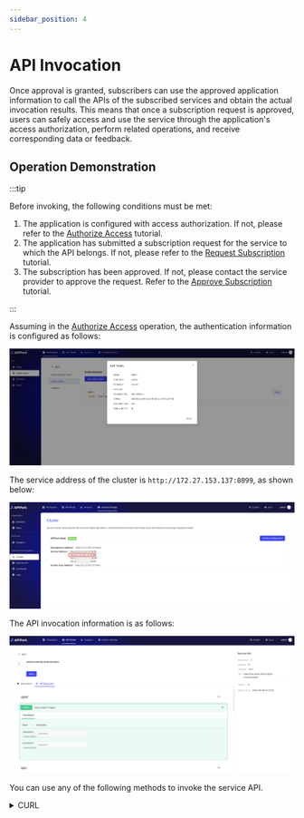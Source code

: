 ```yaml
---
sidebar_position: 4
---
```


# API Invocation

Once approval is granted, subscribers can use the approved application information to call the APIs of the subscribed services and obtain the actual invocation results. This means that once a subscription request is approved, users can safely access and use the service through the application's access authorization, perform related operations, and receive corresponding data or feedback.

## Operation Demonstration

:::tip

Before invoking, the following conditions must be met:

1. The application is configured with access authorization. If not, please refer to the [Authorize Access](./authorization.md) tutorial.
2. The application has submitted a subscription request for the service to which the API belongs. If not, please refer to the [Request Subscription](./subscribe.md) tutorial.
3. The subscription has been approved. If not, please contact the service provider to approve the request. Refer to the [Approve Subscription](../provider/approve.md) tutorial.

:::

Assuming in the [Authorize Access](./authorization.md) operation, the authentication information is configured as follows:

![](images/2024-09-08/6706e4f3abc8bf0de26317ee9d3d2c2961d53e44b00be176a6340f0d2f3da7b0.png)  

The service address of the cluster is `http://172.27.153.137:8099`, as shown below:

![](images/2024-09-08/71e691d86d9ca59dbccc0199067f87d8df634ed87c9c6fa8174ac3ab42184731.png)  

The API invocation information is as follows:

![](images/2024-09-08/8faadceeb708678ef44b270349185aef4719d54e7d71dbd02c715b604f69695d.png)  

You can use any of the following methods to invoke the service API.

<details>
<summary>CURL</summary>

Select a `server/VM/PC` that can access the partition gateway node and execute the following command:

```sh
curl -X POST -H "Authorization: 
b6b8f2bb-8264-4d09-9a6c-021f3ab271eb" \
-H "Content-Type: application/json" -d "{\"username\":\"admin\",\"password\":\"$pbkdf2-sha512$i=1000,l=32$CzQQIAgUJxBR3WxhuZjU2w$3scp3ONqDeC8Sg80ESdTzhW3SL5vPfj/HmU8If6YYdc\"}" \
http://172.27.153.137:8099/sso/user/login
```

The invocation result is as shown in the figure:
![](images/2024-09-08/79dcd3645a51d9ab276588bc98c389592d980b6f011bdd027ec6da94a5b5424a.png)  

</details>